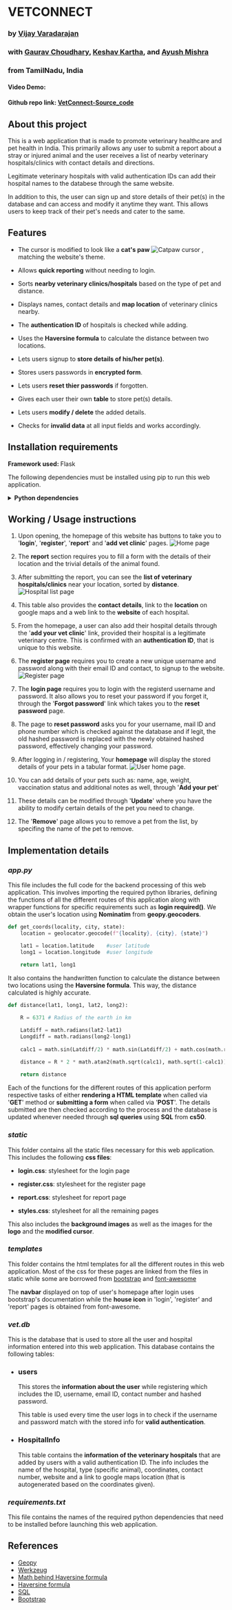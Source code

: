 # VETCONNECT
### by [Vijay Varadarajan](https://github.com/vijay-varadarajan)
### with [Gaurav Choudhary](https://github.com/Gaurav-Choudhary2113), [Keshav Kartha](https://github.com/KeshavKartha),  and [Ayush Mishra](https://github.com/Ayush-07-Mishra)
### from TamilNadu, India

#### Video Demo:  <URL HERE>
#### Github repo link: [VetConnect-Source_code](https://github.com/vijay-varadarajan/VetConnect)

## About this project
This is a web application that is made to promote veterinary healthcare and pet health in India. This primarily allows any user to submit a report about a stray or injured animal and the user receives a list of nearby veterinary hospitals/clinics with contact details and directions.

Legitimate veterinary hospitals with valid authentication IDs can add their hospital names to the databese through the same website.

In addition to this, the user can sign up and store details of their pet(s) in the database and can access and modify it anytime they want. This allows users to keep track of their pet's needs and cater to the same.

## Features

+ The cursor is modified to look like a **cat's paw** ![Catpaw cursor](static/images/catscratch2.gif) , matching the website's theme.

+ Allows **quick reporting** without needing to login.

+ Sorts **nearby veterinary clinics/hospitals** based on the type of pet and distance.

+ Displays names, contact details and **map location** of veterinary clinics nearby.

+ The **authentication ID** of hospitals is checked while adding.

+ Uses the **Haversine formula** to calculate the distance between two locations.

+ Lets users signup to **store details of his/her pet(s)**.

+ Stores users passwords in **encrypted form**.

+ Lets users **reset thier passwords** if forgotten.

+ Gives each user their own **table** to store pet(s) details.

+ Lets users **modify / delete** the added details.

+ Checks for **invalid data** at all input fields and works accordingly.

## Installation requirements

<b> Framework used: </b> Flask

The following dependencies must be installed using pip to run this web application.
<details>

<summary><b>Python dependencies</b></summary>

 - math
 - functools
 - Werkzeug
 - geopy
 - cs50
 - Flask
 - Flask-Session2

</details>

## Working / Usage instructions

1. Upon opening, the homepage of this website has buttons to take you to '**login**', '**register**', '**report**' and '**add vet clinic**' pages.
![Home page](static/images/vetconnecthome.png)

2. The **report** section requires you to fill a form with the details of their location and the trivial details of the animal found.

3. After submitting the report, you can see the **list of veterinary hospitals/clinics** near your location, sorted by **distance**.
![Hospital list page](static/images/vetconnecthosplist.png)

4. This table also provides the **contact details**, link to the **location** on google maps and a web link to the **website** of each hospital.

5. From the homepage, a user can also add their hospital details through the '**add your vet clinic**' link, provided their hospital is a legitimate veterinary centre. This is confirmed with an **authentication ID**, that is unique to this website.

6. The **register page** requires you to create a new unique username and password along with their email ID and contact, to signup to the website.
![Register page](static/images/vetconnectregister.png)

7. The **login page** requires you to login with the registerd username and password. It also allows you to reset your password if you forget it, through the '**Forgot password**' link which takes you to the **reset password** page.

8. The page to **reset password** asks you for your username, mail ID and phone number which is checked against the database and if legit, the old hashed password is replaced with the newly obtained hashed password, effectively changing your password.

9. After logging in / registering, Your **homepage** will display the stored details of your pets in a tabular format.
![User home page](static/images/vetconnectuserhome.png).

10. You can add details of your pets such as: name, age, weight, vaccination status and additional notes as well, through '**Add your pet**'

11. These details can be modified through '**Update**' where you have the ability to modify certain details of the pet you need to change.

12. The '**Remove**' page allows you to remove a pet from the list, by specifing the name of the pet to remove.


## Implementation details

### _**app.py**_

This file includes the full code for the backend processing of this web application. This involves importing the required python libraries, defining the functions of all the different routes of this application along with wrapper functions for specific requirements such as **login required()**. We obtain the user's location using **Nominatim** from **geopy.geocoders**. 

```python
def get_coords(locality, city, state):
    location = geolocator.geocode(f"{locality}, {city}, {state}")

    lat1 = location.latitude    #user latitude
    long1 = location.longitude  #user longitude
    
    return lat1, long1
```

It also contains the handwritten function to calculate the distance between two locations using the **Haversine formula**. This way, the distance calculated is highly accurate.

```python
def distance(lat1, long1, lat2, long2):

    R = 6371 # Radius of the earth in km

    Latdiff = math.radians(lat2-lat1)
    Longdiff = math.radians(long2-long1)
    
    calc1 = math.sin(Latdiff/2) * math.sin(Latdiff/2) + math.cos(math.radians(lat1))* math.cos(math.radians(lat2)) * math.sin(Longdiff/2) * math.sin(Longdiff/2)
    
    distance = R * 2 * math.atan2(math.sqrt(calc1), math.sqrt(1-calc1)) 

    return distance
```

Each of the functions for the different routes of this application perform respective tasks of either **rendering a HTML template** when called via '**GET**' method or **submitting a form** when called via '**POST**'. The details submitted are then checked according to the process and the database is updated whenever needed through **sql queries** using **SQL** from **cs50**.

### _**static**_

This folder contains all the static files necessary for this web application. This includes the following **css files**: 

 - **login.css**: stylesheet for the login page

 - **register.css**: stylesheet for the register page
 
 - **report.css**: stylesheet for report page
 
 - **styles.css**: stylesheet for all the remaining pages

This also includes the **background images** as well as the images for the **logo** and the **modified cursor**. 


### _**templates**_
This folder contains the html templates for all the different routes in this web application. Most of the css for these pages are linked from the files in static while some are borrowed from [bootstrap](https://getbootstrap.com) and [font-awesome](https://cdnjs.cloudflare.com/ajax/libs/font-awesome/4.7.0/css/font-awesome.min.css)

The **navbar** displayed on top of user's homepage after login uses bootstrap's documentation while the **house icon** in 'login', 'register' and 'report' pages is obtained from font-awesome.

### _**vet.db**_
This is the database that is used to store all the user and hospital information entered into this web application. This database contains the following tables: 

 * ### users
    This stores the **information about the user** while registering which includes the ID, username, email ID, contact number and hashed password.

    This table is used every time the user logs in to check if the username and password match with the stored info for **valid authentication**.

 * ### HospitalInfo
    This table contains the **information of the veterinary hospitals** that are added by users with a valid authentication ID. The info includes the name of the hospital, type (specific animal), coordinates, contact number, website and a link to google maps location (that is autogenerated based on the coordinates given).

### _**requirements.txt**_
This file contains the names of the required python dependencies that need to be installed before launching this web application.

## References

 - [Geopy](https://pypi.org/project/geopy/)
 - [Werkzeug](https://pypi.org/project/Werkzeug/)
 - [Math behind Haversine formula](https://community.esri.com/t5/coordinate-reference-systems-blog/distance-on-a-sphere-the-haversine-formula/ba-p/902128#:~:text=For%20example%2C%20haversine(%CE%B8),longitude%20of%20the%20two%20points.)
 - [Haversine formula](https://en.wikipedia.org/wiki/Haversine_formula)
 - [SQL](https://www.w3schools.com/sql/)
 - [Bootstrap](https://www.getbootstrap.com)
